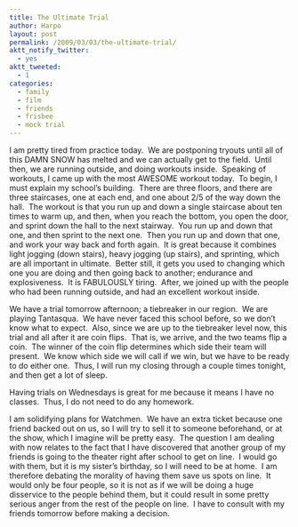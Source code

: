 ```yaml
---
title: The Ultimate Trial
author: Harpo
layout: post
permalink: /2009/03/03/the-ultimate-trial/
aktt_notify_twitter:
  - yes
aktt_tweeted:
  - 1
categories:
  - family
  - film
  - friends
  - frisbee
  - mock trial
---
```

I am pretty tired from practice today.  We are postponing tryouts until all of this DAMN SNOW has melted and we can actually get to the field.  Until then, we are running outside, and doing workouts inside.  Speaking of workouts, I came up with the most AWESOME workout today.  To begin, I must explain my school&#8217;s building.  There are three floors, and there are three staircases, one at each end, and one about 2/5 of the way down the hall.  The workout is that you run up and down a single staircase about ten times to warm up, and then, when you reach the bottom, you open the door, and sprint down the hall to the next stairway.  You run up and down that one, and then sprint to the next one.  Then you run up and down that one, and work your way back and forth again.  It is great because it combines light jogging (down stairs), heavy jogging (up stairs), and sprinting, which are all important in ultimate.  Better still, it gets you used to changing which one you are doing and then going back to another; endurance and explosiveness.  It is FABULOUSLY tiring.  After, we joined up with the people who had been running outside, and had an excellent workout inside.

We have a trial tomorrow afternoon; a tiebreaker in our region.  We are playing Tantasqua.  We have never faced this school before, so we don&#8217;t know what to expect.  Also, since we are up to the tiebreaker level now, this trial and all after it are coin flips.  That is, we arrive, and the two teams flip a coin.  The winner of the coin flip determines which side their team will present.  We know which side we will call if we win, but we have to be ready to do either one.  Thus, I will run my closing through a couple times tonight, and then get a lot of sleep.

Having trials on Wednesdays is great for me because it means I have no classes.  Thus, I do not need to do any homework.

I am solidifying plans for Watchmen.  We have an extra ticket because one friend backed out on us, so I will try to sell it to someone beforehand, or at the show, which I imagine will be pretty easy.  The question I am dealing with now relates to the fact that I have discovered that another group of my friends is going to the theater right after school to get on line.  I would go with them, but it is my sister&#8217;s birthday, so I will need to be at home.  I am therefore debating the morality of having them save us spots on line.  It would only be four people, so it is not as if we will be doing a huge disservice to the people behind them, but it could result in some pretty serious anger from the rest of the people on line.  I have to consult with my friends tomorrow before making a decision.